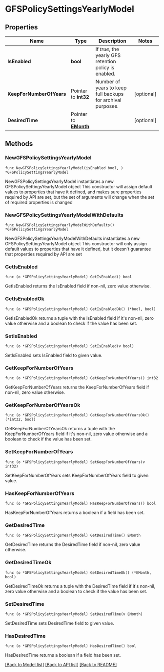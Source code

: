 # GFSPolicySettingsYearlyModel

## Properties

Name | Type | Description | Notes
------------ | ------------- | ------------- | -------------
**IsEnabled** | **bool** | If *true*, the yearly GFS retention policy is enabled. | 
**KeepForNumberOfYears** | Pointer to **int32** | Number of years to keep full backups for archival purposes. | [optional] 
**DesiredTime** | Pointer to [**EMonth**](EMonth.md) |  | [optional] 

## Methods

### NewGFSPolicySettingsYearlyModel

`func NewGFSPolicySettingsYearlyModel(isEnabled bool, ) *GFSPolicySettingsYearlyModel`

NewGFSPolicySettingsYearlyModel instantiates a new GFSPolicySettingsYearlyModel object
This constructor will assign default values to properties that have it defined,
and makes sure properties required by API are set, but the set of arguments
will change when the set of required properties is changed

### NewGFSPolicySettingsYearlyModelWithDefaults

`func NewGFSPolicySettingsYearlyModelWithDefaults() *GFSPolicySettingsYearlyModel`

NewGFSPolicySettingsYearlyModelWithDefaults instantiates a new GFSPolicySettingsYearlyModel object
This constructor will only assign default values to properties that have it defined,
but it doesn't guarantee that properties required by API are set

### GetIsEnabled

`func (o *GFSPolicySettingsYearlyModel) GetIsEnabled() bool`

GetIsEnabled returns the IsEnabled field if non-nil, zero value otherwise.

### GetIsEnabledOk

`func (o *GFSPolicySettingsYearlyModel) GetIsEnabledOk() (*bool, bool)`

GetIsEnabledOk returns a tuple with the IsEnabled field if it's non-nil, zero value otherwise
and a boolean to check if the value has been set.

### SetIsEnabled

`func (o *GFSPolicySettingsYearlyModel) SetIsEnabled(v bool)`

SetIsEnabled sets IsEnabled field to given value.


### GetKeepForNumberOfYears

`func (o *GFSPolicySettingsYearlyModel) GetKeepForNumberOfYears() int32`

GetKeepForNumberOfYears returns the KeepForNumberOfYears field if non-nil, zero value otherwise.

### GetKeepForNumberOfYearsOk

`func (o *GFSPolicySettingsYearlyModel) GetKeepForNumberOfYearsOk() (*int32, bool)`

GetKeepForNumberOfYearsOk returns a tuple with the KeepForNumberOfYears field if it's non-nil, zero value otherwise
and a boolean to check if the value has been set.

### SetKeepForNumberOfYears

`func (o *GFSPolicySettingsYearlyModel) SetKeepForNumberOfYears(v int32)`

SetKeepForNumberOfYears sets KeepForNumberOfYears field to given value.

### HasKeepForNumberOfYears

`func (o *GFSPolicySettingsYearlyModel) HasKeepForNumberOfYears() bool`

HasKeepForNumberOfYears returns a boolean if a field has been set.

### GetDesiredTime

`func (o *GFSPolicySettingsYearlyModel) GetDesiredTime() EMonth`

GetDesiredTime returns the DesiredTime field if non-nil, zero value otherwise.

### GetDesiredTimeOk

`func (o *GFSPolicySettingsYearlyModel) GetDesiredTimeOk() (*EMonth, bool)`

GetDesiredTimeOk returns a tuple with the DesiredTime field if it's non-nil, zero value otherwise
and a boolean to check if the value has been set.

### SetDesiredTime

`func (o *GFSPolicySettingsYearlyModel) SetDesiredTime(v EMonth)`

SetDesiredTime sets DesiredTime field to given value.

### HasDesiredTime

`func (o *GFSPolicySettingsYearlyModel) HasDesiredTime() bool`

HasDesiredTime returns a boolean if a field has been set.


[[Back to Model list]](../README.md#documentation-for-models) [[Back to API list]](../README.md#documentation-for-api-endpoints) [[Back to README]](../README.md)



